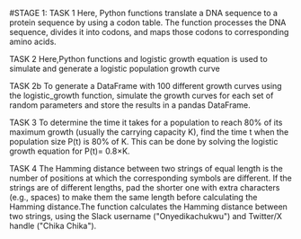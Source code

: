 #STAGE 1: TASK 1
Here, Python functions translate a DNA sequence to a protein sequence by using a codon table. The function processes the DNA sequence, divides it into codons, and maps those codons to corresponding amino acids.

TASK 2
Here,Python functions and logistic growth equation is used to simulate and generate a logistic population growth curve

TASK 2b
To generate a DataFrame with 100 different growth curves using the logistic_growth function, simulate the growth curves for each set of random parameters and store the results in a pandas DataFrame.

TASK 3
To determine the time it takes for a population to reach 80% of its maximum growth (usually the carrying capacity K), find the time t when the population size P(t) is 80% of K. This can be done by solving the logistic growth equation for P(t)= 0.8×K.

TASK 4
The Hamming distance between two strings of equal length is the number of positions at which the corresponding symbols are different. If the strings are of different lengths, pad the shorter one with extra characters (e.g., spaces) to make them the same length before calculating the Hamming distance.The function calculates the Hamming distance between two strings, using the Slack username ("Onyedikachukwu") and Twitter/X handle ("Chika Chika").
